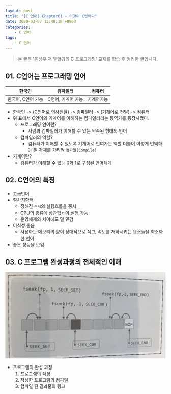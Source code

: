 ```yaml
---
layout: post
title: "[C 언어] Chapter01 - 이것이 C언어다"
date: 2020-03-07 12:48:18 +0900
categories: 
    - C 언어
tags:
    - C 언어
---
```




<!-- more -->

> 본 글은 '윤성우 저 열혈강의 C 프로그래밍' 교재를 학습 후 정리한 글입니다.


## 01. C언어는 프로그래밍 언어

|한국인|컴파일러|컴퓨터|
|:----:|:----:|:----:|
|한국어, C언어 가능|C언어, 기계어 가능|기계어가능|

- 한국인 -> (C언어로 의사전달) -> 컴파일러 -> (기계어로 전달) -> 컴퓨터
- 위 표에서 C언어와 기계어를 이해하는 컴파일러라는 통역가를 등장시켰다.
    - 프로그래밍 언어란?
        - 사람과 컴파일러가 이해할 수 있는 약속된 형태의 언어
    - 컴파일러의 역할?
        - 컴퓨터가 이해할 수 있도록 기계어로 번여가는 역할 더불어 이렇게 번역하는 일 자체를 가리켜 `컴파일(Compile)`
- 기계어란?
    - 컴퓨터가 이해할 수 있는 0과 1로 구성된 언어체계

## 02. C언어의 특징
- 고급언어
- 절차지향적
    - 정해진 `순서`의 실행흐름을 중시
    - CPU의 종류에 상관없ㄷ이 실행 가능
    - 운영체제의 차이에도 덜 민감
- 이식성 좋음
    - 사용하는 메모리의 양이 상대적으로 적고, 속도를 저하시키는 요소들을 최소화한 언어
- 좋은 성능을 보임

## 03. C 프로그램 완성과정의 전체적인 이해
![프로그램의 완성 과정](/assets/c-언어/Chapter24-0001.png)
- 프로그램의 완성 과정
    1. 프로그램의 작성
    2. 작성한 프로그램의 컴파일
    3. 컴파일 된 결과물의 링크
